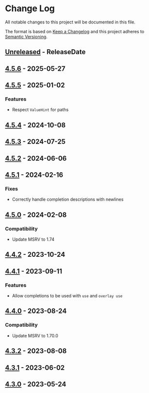 # Change Log
All notable changes to this project will be documented in this file.

The format is based on [Keep a Changelog](http://keepachangelog.com/)
and this project adheres to [Semantic Versioning](http://semver.org/).

<!-- next-header -->
## [Unreleased] - ReleaseDate

## [4.5.6] - 2025-05-27

## [4.5.5] - 2025-01-02

### Features

- Respect `ValueHint` for paths

## [4.5.4] - 2024-10-08

## [4.5.3] - 2024-07-25

## [4.5.2] - 2024-06-06

## [4.5.1] - 2024-02-16

### Fixes

- Correctly handle completion descriptions with newlines

## [4.5.0] - 2024-02-08

### Compatibility

- Update MSRV to 1.74

## [4.4.2] - 2023-10-24

## [4.4.1] - 2023-09-11

### Features

- Allow completions to be used with `use` and `overlay use`

## [4.4.0] - 2023-08-24

### Compatibility

- Update MSRV to 1.70.0

## [4.3.2] - 2023-08-08

## [4.3.1] - 2023-06-02

## [4.3.0] - 2023-05-24

<!-- next-url -->
[Unreleased]: https://github.com/clap-rs/clap/compare/clap_complete_nushell-v4.5.6...HEAD
[4.5.6]: https://github.com/clap-rs/clap/compare/clap_complete_nushell-v4.5.5...clap_complete_nushell-v4.5.6
[4.5.5]: https://github.com/clap-rs/clap/compare/clap_complete_nushell-v4.5.4...clap_complete_nushell-v4.5.5
[4.5.4]: https://github.com/clap-rs/clap/compare/clap_complete_nushell-v4.5.3...clap_complete_nushell-v4.5.4
[4.5.3]: https://github.com/clap-rs/clap/compare/clap_complete_nushell-v4.5.2...clap_complete_nushell-v4.5.3
[4.5.2]: https://github.com/clap-rs/clap/compare/clap_complete_nushell-v4.5.1...clap_complete_nushell-v4.5.2
[4.5.1]: https://github.com/clap-rs/clap/compare/clap_complete_nushell-v4.5.0...clap_complete_nushell-v4.5.1
[4.5.0]: https://github.com/clap-rs/clap/compare/clap_complete_nushell-v4.4.2...clap_complete_nushell-v4.5.0
[4.4.2]: https://github.com/clap-rs/clap/compare/clap_complete_nushell-v4.4.1...clap_complete_nushell-v4.4.2
[4.4.1]: https://github.com/clap-rs/clap/compare/clap_complete_nushell-v4.4.0...clap_complete_nushell-v4.4.1
[4.4.0]: https://github.com/clap-rs/clap/compare/clap_complete_nushell-v4.3.2...clap_complete_nushell-v4.4.0
[4.3.2]: https://github.com/clap-rs/clap/compare/clap_complete_nushell-v4.3.1...clap_complete_nushell-v4.3.2
[4.3.1]: https://github.com/clap-rs/clap/compare/clap_complete_nushell-v4.3.0...clap_complete_nushell-v4.3.1
[4.3.0]: https://github.com/clap-rs/clap/compare/bd163098e122bb65e053a61b773931c8f36d2e7d...clap_complete_nushell-v4.3.0
